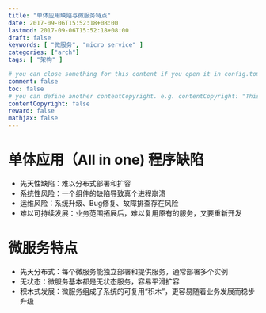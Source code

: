 ```yaml
---
title: "单体应用缺陷与微服务特点"
date: 2017-09-06T15:52:18+08:00
lastmod: 2017-09-06T15:52:18+08:00
draft: false
keywords: [ "微服务", "micro service" ]
categories: ["arch"]
tags: [ "架构" ]

# you can close something for this content if you open it in config.toml.
comment: false
toc: false
# you can define another contentCopyright. e.g. contentCopyright: "This is an another copyright."
contentCopyright: false
reward: false
mathjax: false
---
```


# 单体应用（All in one) 程序缺陷

- 先天性缺陷：难以分布式部署和扩容
- 系统性风险：一个组件的缺陷导致真个进程崩溃
- 运维风险：系统升级、Bug修复、故障排查存在风险
- 难以可持续发展：业务范围拓展后，难以复用原有的服务，又要重新开发

# 微服务特点

- 先天分布式：每个微服务能独立部署和提供服务，通常部署多个实例
- 无状态：微服务基本都是无状态服务，容易平滑扩容
- 积木式发展：微服务组成了系统的可复用“积木”，更容易随着业务发展而稳步升级


